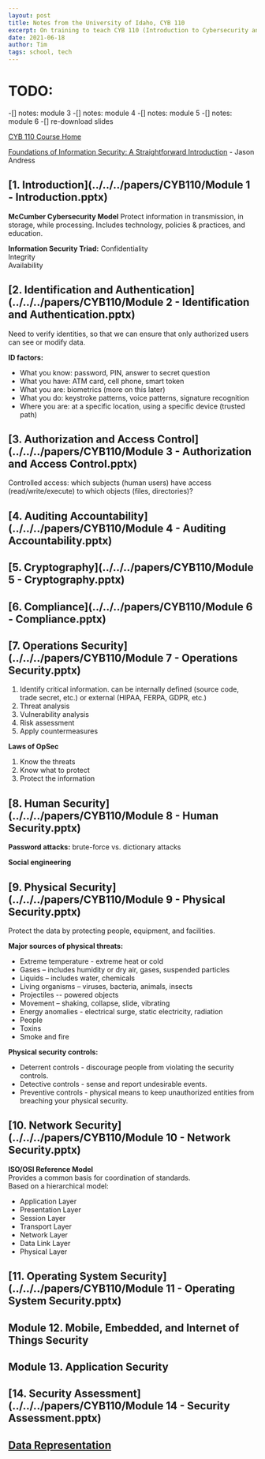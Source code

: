 ```yaml
---
layout: post
title: Notes from the University of Idaho, CYB 110
excerpt: On training to teach CYB 110 (Introduction to Cybersecurity and Privacy) for dual credit, through U of I.
date: 2021-06-18
author: Tim
tags: school, tech
---
```


# TODO:
-[] notes: module 3
-[] notes: module 4
-[] notes: module 5
-[] notes: module 6
-[] re-download slides

[CYB 110 Course Home](https://www.cybersec-teaching.info/home/cyb-110)

[Foundations of Information Security: A Straightforward Introduction](https://nostarch.com/foundationsinfosec) - Jason Andress

## [1. Introduction](../../../papers/CYB110/Module 1 - Introduction.pptx)
**McCumber Cybersecurity Model**
Protect information in transmission, in storage, while processing. Includes technology, policies & practices, and education.

**Information Security Triad:**
Confidentiality  
Integrity  
Availability  

## [2. Identification and Authentication](../../../papers/CYB110/Module 2 - Identification and Authentication.pptx)
Need to verify identities, so that we can ensure that only authorized users can see or modify data.

**ID factors:**  
* What you know:  password, PIN, answer to secret question
* What you have: ATM card, cell phone, smart token
* What you are: biometrics (more on this later)
* What you do: keystroke patterns, voice patterns, signature recognition
* Where you are: at a specific location, using a specific device (trusted path)


## [3. Authorization and Access Control](../../../papers/CYB110/Module 3 - Authorization and Access Control.pptx)
Controlled access: which subjects (human users) have access (read/write/execute) to which objects (files, directories)?

## [4. Auditing Accountability](../../../papers/CYB110/Module 4 - Auditing Accountability.pptx)


## [5. Cryptography](../../../papers/CYB110/Module 5 - Cryptography.pptx)


## [6. Compliance](../../../papers/CYB110/Module 6 - Compliance.pptx)


## [7. Operations Security](../../../papers/CYB110/Module 7 - Operations Security.pptx)
1. Identify critical information. can be internally defined (source code, trade secret, etc.) or external (HIPAA, FERPA, GDPR, etc.)  
2. Threat analysis  
3. Vulnerability analysis  
4. Risk assessment  
5. Apply countermeasures  

**Laws of OpSec**  
1. Know the threats  
2. Know what to protect  
3. Protect the information  

## [8. Human Security](../../../papers/CYB110/Module 8 - Human Security.pptx)
**Password attacks:** brute-force vs. dictionary attacks

**Social engineering**

## [9. Physical Security](../../../papers/CYB110/Module 9 - Physical Security.pptx)
Protect the data by protecting people, equipment, and facilities.

**Major sources of physical threats:**  
* Extreme temperature - extreme heat or cold
* Gases – includes humidity or dry air, gases, suspended particles
* Liquids – includes water, chemicals
* Living organisms – viruses, bacteria, animals, insects
* Projectiles -- powered objects
* Movement – shaking, collapse, slide, vibrating
* Energy anomalies - electrical surge, static electricity, radiation
* People
* Toxins
* Smoke and fire

**Physical security controls:**  
* Deterrent controls - discourage people from violating the security controls.
* Detective controls - sense and report undesirable events.
* Preventive controls - physical means to keep unauthorized entities from breaching your physical security.

## [10. Network Security](../../../papers/CYB110/Module 10 - Network Security.pptx)
**ISO/OSI Reference Model**  
Provides a common basis for coordination of standards.  
Based on a hierarchical model:  
* Application Layer
* Presentation Layer
* Session Layer
* Transport Layer
* Network Layer
* Data Link Layer
* Physical Layer



## [11. Operating System Security](../../../papers/CYB110/Module 11 - Operating System Security.pptx)


## Module 12. Mobile, Embedded, and Internet of Things Security


## Module 13. Application Security


## [14. Security Assessment](../../../papers/CYB110/Module 14 - Security Assessment.pptx)


## [Data Representation](../../../papers/CYB110/DataRepresentation.pptx)